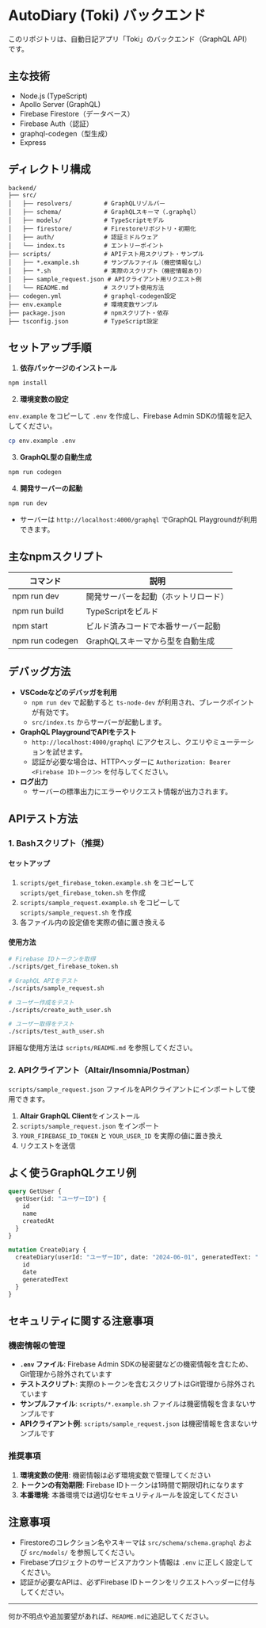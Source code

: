 # AutoDiary (Toki) バックエンド

このリポジトリは、自動日記アプリ「Toki」のバックエンド（GraphQL API）です。

## 主な技術
- Node.js (TypeScript)
- Apollo Server (GraphQL)
- Firebase Firestore（データベース）
- Firebase Auth（認証）
- graphql-codegen（型生成）
- Express

## ディレクトリ構成

```
backend/
├── src/
│   ├── resolvers/         # GraphQLリゾルバー
│   ├── schema/            # GraphQLスキーマ（.graphql）
│   ├── models/            # TypeScriptモデル
│   ├── firestore/         # Firestoreリポジトリ・初期化
│   ├── auth/              # 認証ミドルウェア
│   └── index.ts           # エントリーポイント
├── scripts/               # APIテスト用スクリプト・サンプル
│   ├── *.example.sh       # サンプルファイル（機密情報なし）
│   ├── *.sh               # 実際のスクリプト（機密情報あり）
│   ├── sample_request.json # APIクライアント用リクエスト例
│   └── README.md          # スクリプト使用方法
├── codegen.yml            # graphql-codegen設定
├── env.example            # 環境変数サンプル
├── package.json           # npmスクリプト・依存
├── tsconfig.json          # TypeScript設定
```

## セットアップ手順

1. **依存パッケージのインストール**

```bash
npm install
```

2. **環境変数の設定**

`env.example` をコピーして `.env` を作成し、Firebase Admin SDKの情報を記入してください。

```bash
cp env.example .env
```

3. **GraphQL型の自動生成**

```bash
npm run codegen
```

4. **開発サーバーの起動**

```bash
npm run dev
```

- サーバーは `http://localhost:4000/graphql` でGraphQL Playgroundが利用できます。

## 主なnpmスクリプト

| コマンド              | 説明                                  |
|----------------------|---------------------------------------|
| npm run dev          | 開発サーバーを起動（ホットリロード）  |
| npm run build        | TypeScriptをビルド                    |
| npm start            | ビルド済みコードで本番サーバー起動    |
| npm run codegen      | GraphQLスキーマから型を自動生成       |

## デバッグ方法

- **VSCodeなどのデバッガを利用**
  - `npm run dev` で起動すると `ts-node-dev` が利用され、ブレークポイントが有効です。
  - `src/index.ts` からサーバーが起動します。
- **GraphQL PlaygroundでAPIをテスト**
  - `http://localhost:4000/graphql` にアクセスし、クエリやミューテーションを試せます。
  - 認証が必要な場合は、HTTPヘッダーに `Authorization: Bearer <Firebase IDトークン>` を付与してください。
- **ログ出力**
  - サーバーの標準出力にエラーやリクエスト情報が出力されます。

## APIテスト方法

### 1. Bashスクリプト（推奨）

#### セットアップ
1. `scripts/get_firebase_token.example.sh` をコピーして `scripts/get_firebase_token.sh` を作成
2. `scripts/sample_request.example.sh` をコピーして `scripts/sample_request.sh` を作成
3. 各ファイル内の設定値を実際の値に置き換える

#### 使用方法
```bash
# Firebase IDトークンを取得
./scripts/get_firebase_token.sh

# GraphQL APIをテスト
./scripts/sample_request.sh

# ユーザー作成をテスト
./scripts/create_auth_user.sh

# ユーザー取得をテスト
./scripts/test_auth_user.sh
```

詳細な使用方法は `scripts/README.md` を参照してください。

### 2. APIクライアント（Altair/Insomnia/Postman）

`scripts/sample_request.json` ファイルをAPIクライアントにインポートして使用できます。

1. **Altair GraphQL Client**をインストール
2. `scripts/sample_request.json` をインポート
3. `YOUR_FIREBASE_ID_TOKEN` と `YOUR_USER_ID` を実際の値に置き換え
4. リクエストを送信

## よく使うGraphQLクエリ例

```graphql
query GetUser {
  getUser(id: "ユーザーID") {
    id
    name
    createdAt
  }
}
```

```graphql
mutation CreateDiary {
  createDiary(userId: "ユーザーID", date: "2024-06-01", generatedText: "自動生成テキスト") {
    id
    date
    generatedText
  }
}
```

## セキュリティに関する注意事項

### 機密情報の管理
- **`.env` ファイル**: Firebase Admin SDKの秘密鍵などの機密情報を含むため、Git管理から除外されています
- **テストスクリプト**: 実際のトークンを含むスクリプトはGit管理から除外されています
- **サンプルファイル**: `scripts/*.example.sh` ファイルは機密情報を含まないサンプルです
- **APIクライアント例**: `scripts/sample_request.json` は機密情報を含まないサンプルです

### 推奨事項
1. **環境変数の使用**: 機密情報は必ず環境変数で管理してください
2. **トークンの有効期限**: Firebase IDトークンは1時間で期限切れになります
3. **本番環境**: 本番環境では適切なセキュリティルールを設定してください

## 注意事項
- Firestoreのコレクション名やスキーマは `src/schema/schema.graphql` および `src/models/` を参照してください。
- Firebaseプロジェクトのサービスアカウント情報は `.env` に正しく設定してください。
- 認証が必要なAPIは、必ずFirebase IDトークンをリクエストヘッダーに付与してください。

---

何か不明点や追加要望があれば、`README.md`に追記してください。 